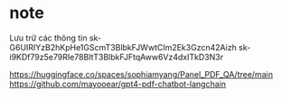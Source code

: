 # note
Lưu trữ các thông tin
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
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


https://huggingface.co/spaces/sophiamyang/Panel_PDF_QA/tree/main
https://github.com/mayooear/gpt4-pdf-chatbot-langchain
